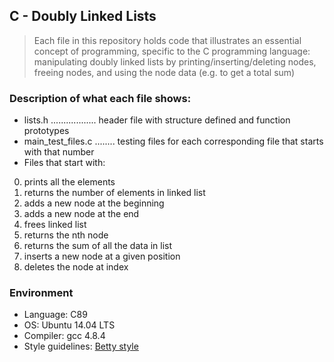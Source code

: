 ## C - Doubly Linked Lists
> Each file in this repository holds code that illustrates an essential concept of programming,
> specific to the C programming language: manipulating doubly linked lists by printing/inserting/deleting nodes,
> freeing nodes, and using the node data (e.g. to get a total sum)

### Description of what each file shows:
* lists.h .................. header file with structure defined and function prototypes
* main_test_files.c ........ testing files for each corresponding file that starts with that number
* Files that start with:
0. prints all the elements
1. returns the number of elements in linked list
2. adds a new node at the beginning
3. adds a new node at the end
4. frees linked list
5. returns the nth node
6. returns the sum of all the data in list
7. inserts a new node at a given position
8. deletes the node at index

### Environment
* Language: C89
* OS: Ubuntu 14.04 LTS
* Compiler: gcc 4.8.4
* Style guidelines: [Betty style](https://github.com/holbertonschool/Betty/wiki)
